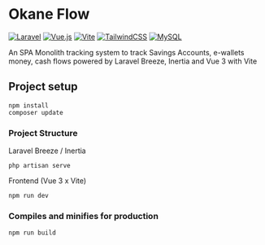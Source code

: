 # Okane Flow

[![Laravel](https://img.shields.io/badge/laravel-%23FF2D20.svg?style=for-the-badge&logo=laravel&logoColor=white)](https://laravel.com)
[![Vue.js](https://img.shields.io/badge/vuejs-%2335495e.svg?style=for-the-badge&logo=vuedotjs&logoColor=%234FC08D)](https://vuejs.org/)
[![Vite](https://img.shields.io/badge/vite-%23646CFF.svg?style=for-the-badge&logo=vite&logoColor=white)](https://vite.dev/)
[![TailwindCSS](https://img.shields.io/badge/tailwindcss-%2338B2AC.svg?style=for-the-badge&logo=tailwind-css&logoColor=white)](https://tailwindcss.com/docs/styling-with-utility-classes)
[![MySQL](https://img.shields.io/badge/mysql-4479A1.svg?style=for-the-badge&logo=mysql&logoColor=white)](https://www.mysql.com/)

An SPA Monolith tracking system to track Savings Accounts, e-wallets money, cash flows powered by Laravel Breeze, Inertia and Vue 3 with Vite

## Project setup

```
npm install
composer update
```

### Project Structure

Laravel Breeze / Inertia

```
php artisan serve
```

Frontend (Vue 3 x Vite)

```
npm run dev
```

### Compiles and minifies for production

```
npm run build
```
